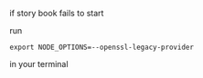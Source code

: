 if story book fails to start

run

```
export NODE_OPTIONS=--openssl-legacy-provider
```

in your terminal